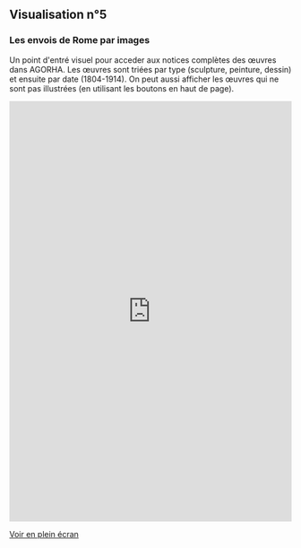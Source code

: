 ## Visualisation n°5
### Les envois de Rome par images

Un point d'entré visuel pour acceder aux notices complètes des œuvres dans AGORHA.
Les œuvres sont triées par type (sculpture, peinture, dessin) et ensuite par date (1804-1914).
On peut aussi afficher les œuvres qui ne sont pas illustrées (en utilisant les boutons en haut de page).

<iframe width="100%" height="750px" frameBorder="0" allowfullscreen src="https://skylab.inha.fr/edr_images/"></iframe><p><a href="https://skylab.inha.fr/edr_images/ ">Voir en plein écran</a></p>
